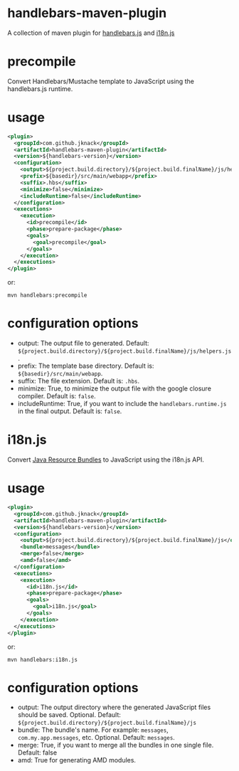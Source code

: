 handlebars-maven-plugin
======

A collection of maven plugin for [handlebars.js](http://handlebarsjs.com/) and [i18n.js](https://github.com/fnando/i18n-js)

precompile
======
Convert Handlebars/Mustache template to JavaScript using the handlebars.js runtime.

usage
======

```xml
<plugin>
  <groupId>com.github.jknack</groupId>
  <artifactId>handlebars-maven-plugin</artifactId>
  <version>${handlebars-version}</version>
  <configuration>
    <output>${project.build.directory}/${project.build.finalName}/js/helpers.js</output>
    <prefix>${basedir}/src/main/webapp</prefix>
    <suffix>.hbs</suffix>
    <minimize>false</minimize>
    <includeRuntime>false</includeRuntime>
  </configuration>
  <executions>
    <execution>
      <id>precompile</id>
      <phase>prepare-package</phase>
      <goals>
        <goal>precompile</goal>
      </goals>
    </execution>
  </executions>
</plugin>
```

or:

```
mvn handlebars:precompile
```

configuration options
======

* output: The output file to generated. Default: ```${project.build.directory}/${project.build.finalName}/js/helpers.js```.
* prefix: The template base directory. Default is: ```${basedir}/src/main/webapp```.
* suffix: The file extension. Default is: ```.hbs```.
* minimize: True, to minimize the output file with the google closure compiler. Default is: ```false```.
* includeRuntime: True, if you want to include the ```handlebars.runtime.js``` in the final output. Default is: ```false```.

i18n.js
======
Convert [Java Resource Bundles](docs.oracle.com/javase/6/docs/api/java/util/ResourceBundle.html) to JavaScript using the i18n.js API.

usage
======

```xml
<plugin>
  <groupId>com.github.jknack</groupId>
  <artifactId>handlebars-maven-plugin</artifactId>
  <version>${handlebars-version}</version>
  <configuration>
    <output>${project.build.directory}/${project.build.finalName}/js</output>
    <bundle>messages</bundle>
    <merge>false</merge>
    <amd>false</amd>
  </configuration>
  <executions>
    <execution>
      <id>i18n.js</id>
      <phase>prepare-package</phase>
      <goals>
        <goal>i18n.js</goal>
      </goals>
    </execution>
  </executions>
</plugin>
```

or:

```
mvn handlebars:i18n.js
```

configuration options
======

* output: The output directory where the generated JavaScript files should be saved. Optional. Default: ```${project.build.directory}/${project.build.finalName}/js```
* bundle: The bundle's name. For example: ```messages```, ```com.my.app.messages```, etc. Optional. Default: ```messages```.
* merge: True, if you want to merge all the bundles in one single file. Default: false
* amd: True for generating AMD modules.

